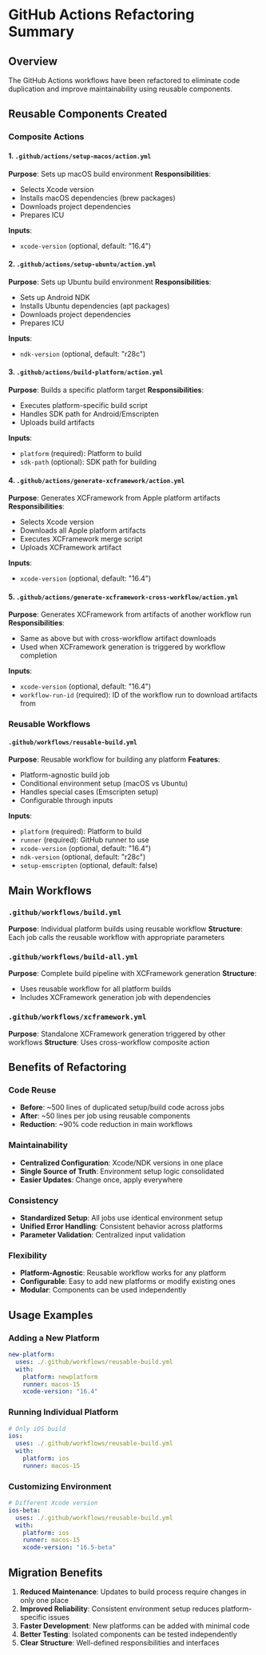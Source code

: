 # GitHub Actions Refactoring Summary

## Overview
The GitHub Actions workflows have been refactored to eliminate code duplication and improve maintainability using reusable components.

## Reusable Components Created

### Composite Actions

#### 1. `.github/actions/setup-macos/action.yml`
**Purpose**: Sets up macOS build environment
**Responsibilities**:
- Selects Xcode version
- Installs macOS dependencies (brew packages)
- Downloads project dependencies
- Prepares ICU

**Inputs**:
- `xcode-version` (optional, default: "16.4")

#### 2. `.github/actions/setup-ubuntu/action.yml`
**Purpose**: Sets up Ubuntu build environment
**Responsibilities**:
- Sets up Android NDK
- Installs Ubuntu dependencies (apt packages)
- Downloads project dependencies
- Prepares ICU

**Inputs**:
- `ndk-version` (optional, default: "r28c")

#### 3. `.github/actions/build-platform/action.yml`
**Purpose**: Builds a specific platform target
**Responsibilities**:
- Executes platform-specific build script
- Handles SDK path for Android/Emscripten
- Uploads build artifacts

**Inputs**:
- `platform` (required): Platform to build
- `sdk-path` (optional): SDK path for building

#### 4. `.github/actions/generate-xcframework/action.yml`
**Purpose**: Generates XCFramework from Apple platform artifacts
**Responsibilities**:
- Selects Xcode version
- Downloads all Apple platform artifacts
- Executes XCFramework merge script
- Uploads XCFramework artifact

**Inputs**:
- `xcode-version` (optional, default: "16.4")

#### 5. `.github/actions/generate-xcframework-cross-workflow/action.yml`
**Purpose**: Generates XCFramework from artifacts of another workflow run
**Responsibilities**:
- Same as above but with cross-workflow artifact downloads
- Used when XCFramework generation is triggered by workflow completion

**Inputs**:
- `xcode-version` (optional, default: "16.4")
- `workflow-run-id` (required): ID of the workflow run to download artifacts from

### Reusable Workflows

#### `.github/workflows/reusable-build.yml`
**Purpose**: Reusable workflow for building any platform
**Features**:
- Platform-agnostic build job
- Conditional environment setup (macOS vs Ubuntu)
- Handles special cases (Emscripten setup)
- Configurable through inputs

**Inputs**:
- `platform` (required): Platform to build
- `runner` (required): GitHub runner to use
- `xcode-version` (optional, default: "16.4")
- `ndk-version` (optional, default: "r28c")
- `setup-emscripten` (optional, default: false)

## Main Workflows

### `.github/workflows/build.yml`
**Purpose**: Individual platform builds using reusable workflow
**Structure**: Each job calls the reusable workflow with appropriate parameters

### `.github/workflows/build-all.yml`
**Purpose**: Complete build pipeline with XCFramework generation
**Structure**: 
- Uses reusable workflow for all platform builds
- Includes XCFramework generation job with dependencies

### `.github/workflows/xcframework.yml`
**Purpose**: Standalone XCFramework generation triggered by other workflows
**Structure**: Uses cross-workflow composite action

## Benefits of Refactoring

### Code Reuse
- **Before**: ~500 lines of duplicated setup/build code across jobs
- **After**: ~50 lines per job using reusable components
- **Reduction**: ~90% code reduction in main workflows

### Maintainability
- **Centralized Configuration**: Xcode/NDK versions in one place
- **Single Source of Truth**: Environment setup logic consolidated
- **Easier Updates**: Change once, apply everywhere

### Consistency
- **Standardized Setup**: All jobs use identical environment setup
- **Unified Error Handling**: Consistent behavior across platforms
- **Parameter Validation**: Centralized input validation

### Flexibility
- **Platform-Agnostic**: Reusable workflow works for any platform
- **Configurable**: Easy to add new platforms or modify existing ones
- **Modular**: Components can be used independently

## Usage Examples

### Adding a New Platform
```yaml
new-platform:
  uses: ./.github/workflows/reusable-build.yml
  with:
    platform: newplatform
    runner: macos-15
    xcode-version: "16.4"
```

### Running Individual Platform
```yaml
# Only iOS build
ios:
  uses: ./.github/workflows/reusable-build.yml
  with:
    platform: ios
    runner: macos-15
```

### Customizing Environment
```yaml
# Different Xcode version
ios-beta:
  uses: ./.github/workflows/reusable-build.yml
  with:
    platform: ios
    runner: macos-15
    xcode-version: "16.5-beta"
```

## Migration Benefits

1. **Reduced Maintenance**: Updates to build process require changes in only one place
2. **Improved Reliability**: Consistent environment setup reduces platform-specific issues
3. **Faster Development**: New platforms can be added with minimal code
4. **Better Testing**: Isolated components can be tested independently
5. **Clear Structure**: Well-defined responsibilities and interfaces

